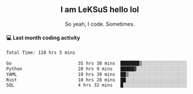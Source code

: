 <h2 align="center">I am LeKSuS hello lol</h2>
<p align="center">So yeah, I code. Sometimes.</p>

#### :computer: Last month coding activity
<!--START_SECTION:waka-->

```txt
Total Time: 118 hrs 5 mins

Go                         35 hrs 38 mins  ███████▒░░░░░░░░░░░░░░░░░   29.24 %
Python                     28 hrs 9 mins   █████▓░░░░░░░░░░░░░░░░░░░   23.11 %
YAML                       10 hrs 39 mins  ██▒░░░░░░░░░░░░░░░░░░░░░░   08.74 %
Rust                       10 hrs 28 mins  ██░░░░░░░░░░░░░░░░░░░░░░░   08.59 %
SQL                        4 hrs 32 mins   █░░░░░░░░░░░░░░░░░░░░░░░░   03.73 %
```

<!--END_SECTION:waka-->

